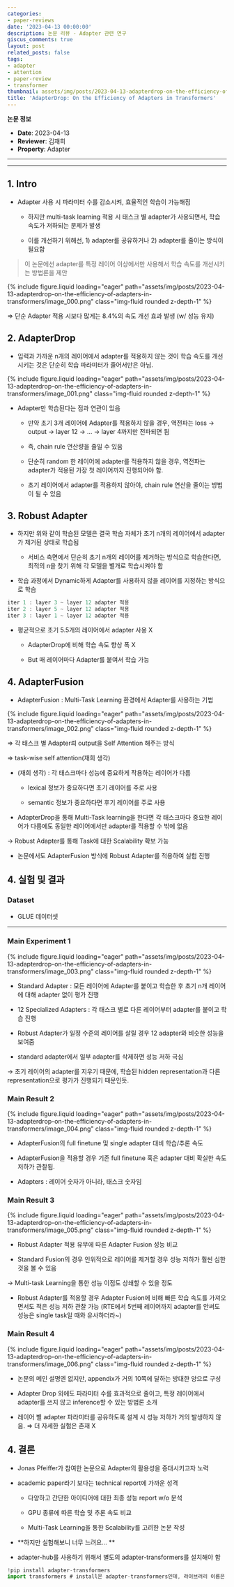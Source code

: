```yaml
---
categories:
- paper-reviews
date: '2023-04-13 00:00:00'
description: 논문 리뷰 - Adapter 관련 연구
giscus_comments: true
layout: post
related_posts: false
tags:
- adapter
- attention
- paper-review
- transformer
thumbnail: assets/img/posts/2023-04-13-adapterdrop-on-the-efficiency-of-adapters-in-transformers/thumbnail.jpg
title: 'AdapterDrop: On the Efficiency of Adapters in Transformers'
---
```


**논문 정보**
- **Date**: 2023-04-13
- **Reviewer**: 김재희
- **Property**: Adapter


---


---

## 1. Intro

- Adapter 사용 시 파라미터 수를 감소시켜, 효율적인 학습이 가능해짐

  - 하지만 multi-task learning 적용 시 태스크 별 adapter가 사용되면서, 학습 속도가 저하되는 문제가 발생

  - 이를 개선하기 위해선, 1) adapter를 공유하거나 2) adapter를 줄이는 방식이 필요함

> 이 논문에선 adapter를 특정 레이어 이상에서만 사용해서 학습 속도를 개선시키는 방법론을 제안 

{% include figure.liquid loading="eager" path="assets/img/posts/2023-04-13-adapterdrop-on-the-efficiency-of-adapters-in-transformers/image_000.png" class="img-fluid rounded z-depth-1" %}

⇒ 단순 Adapter 적용 시보다 많게는 8.4%의 속도 개선 효과 발생 (w/ 성능 유지)

## 2. AdapterDrop

- 입력과 가까운 n개의 레이어에서 adapter를 적용하지 않는 것이 학습 속도를 개선시키는 것은 단순히 학습 파라미터가 줄어서만은 아님. 

{% include figure.liquid loading="eager" path="assets/img/posts/2023-04-13-adapterdrop-on-the-efficiency-of-adapters-in-transformers/image_001.png" class="img-fluid rounded z-depth-1" %}

- Adapter만 학습된다는 점과 연관이 있음

  - 만약 초기 3개 레이어에 Adapter를 적용하지 않을 경우, 역전파는 loss → output → layer 12 → … → layer 4까지만 전파되면 됨

  - 즉, chain rule 연산량을 줄일 수 있음

  - 단순히 random 한 레이어에 adapter를 적용하지 않을 경우, 역전파는 adapter가 적용된 가장 첫 레이어까지 진행되어야 함. 

  - 초기 레이어에서 adapter를 적용하지 않아야, chain rule 연산을 줄이는 방법이 될 수 있음

## 3. Robust Adapter

- 하지만 위와 같이 학습된 모델은 결국 학습 자체가 초기 n개의 레이어에서 adapter가 제거된 상태로 학습됨 

  - 서비스 측면에서 단순히 초기 n개의 레이어를 제거하는 방식으로 학습한다면, 최적의 n을 찾기 위해 각 모델을 별개로 학습시켜야 함

- 학습 과정에서 Dynamic하게 Adapter를 사용하지 않을 레이어를 지정하는 방식으로 학습

```javascript
iter 1 : layer 3 ~ layer 12 adapter 적용
iter 2 : layer 5 ~ layer 12 adapter 적용
iter 3 : layer 1 ~ layer 12 adapter 적용
```

- 평균적으로 초기 5.5개의 레이어에서 adapter 사용 X

  - AdapterDrop에 비해 학습 속도 향상 폭 X

  - But 매 레이어마다 Adapter를 붙여서 학습 가능

## 4. AdapterFusion

- AdapterFusion : Multi-Task Learning 환경에서 Adapter를 사용하는 기법

{% include figure.liquid loading="eager" path="assets/img/posts/2023-04-13-adapterdrop-on-the-efficiency-of-adapters-in-transformers/image_002.png" class="img-fluid rounded z-depth-1" %}

⇒ 각 태스크 별 Adapter릐 output을 Self Attention 해주는 방식

⇒ task-wise self attention(재희 생각)

- (재희 생각) : 각 태스크마다 성능에 중요하게 작용하는 레이어가 다름

  - lexical 정보가 중요하다면 초기 레이어를 주로 사용

  - semantic 정보가 중요하다면 후기 레이어를 주로 사용

- AdapterDrop을 통해 Multi-Task learning을 한다면 각 태스크마다 중요한 레이어가 다름에도 동일한 레이어에서만 adapter를 적용할 수 밖에 없음

→ Robust Adapter를 통해 Task에 대한 Scalability 확보 가능

- 논문에서도 AdapterFusion 방식에 Robust Adapter를 적용하여 실험 진행

## 4. 실험 및 결과 

### Dataset

- GLUE 데이터셋 


---

### Main Experiment 1

{% include figure.liquid loading="eager" path="assets/img/posts/2023-04-13-adapterdrop-on-the-efficiency-of-adapters-in-transformers/image_003.png" class="img-fluid rounded z-depth-1" %}

- Standard Adapter : 모든 레이어에 Adapter를 붙이고 학습한 후 초기 n개 레이어에 대해 adapter 없이 평가 진행

- 12 Specialized Adapters : 각 태스크 별로 다른 레이어부터 adapter를 붙이고 학습 진행

- Robust Adapter가 일정 수준의 레이어를 살릴 경우 12 adapter와 비슷한 성능을 보여줌

- standard adapter에서 일부 adapter를 삭제하면 성능 저하 극심

→ 초기 레이어의 adapter를 지우기 때문에, 학습된 hidden representation과 다른 representation으로 평가가 진행되기 때문인듯.

### Main Result 2

{% include figure.liquid loading="eager" path="assets/img/posts/2023-04-13-adapterdrop-on-the-efficiency-of-adapters-in-transformers/image_004.png" class="img-fluid rounded z-depth-1" %}

- AdapterFusion의 full finetune 및 single adapter 대비 학습/추론 속도

- AdapterFusion을 적용할 경우 기존 full finetune 혹은 adapter 대비 확실한 속도 저하가 관찰됨. 

- Adapters : 레이어 숫자가 아니라, 태스크 숫자임

### Main Result 3

{% include figure.liquid loading="eager" path="assets/img/posts/2023-04-13-adapterdrop-on-the-efficiency-of-adapters-in-transformers/image_005.png" class="img-fluid rounded z-depth-1" %}

- Robust Adapter 적용 유무에 따른 Adapter Fusion 성능 비교 

- Standard Fusion의 경우 인위적으로 레이어를 제거할 경우 성능 저하가 훨씬 심한 것을 볼 수 있음

→ Multi-task Learning을 통한 성능 이점도 상쇄할 수 있을 정도

- Robust Adapter를 적용할 경우 Adapter Fusion에 비해 빠른 학습 속도를 가져오면서도 적은 성능 저하 관찰 가능 (RTE에서 5번째 레이어까지 adapter를 안써도 성능은 single task일 때와 유사하더라~)

### Main Result 4

{% include figure.liquid loading="eager" path="assets/img/posts/2023-04-13-adapterdrop-on-the-efficiency-of-adapters-in-transformers/image_006.png" class="img-fluid rounded z-depth-1" %}

- 논문의 메인 설명엔 없지만, appendix가 거의 10쪽에 달하는 방대한 양으로 구성

- Adapter Drop 외에도 파라미터 수를 효과적으로 줄이고, 특정 레이어에서 adapter를 쓰지 않고 inference할 수 있는 방법론 소개 

- 레이어 별 adapter 파라미터를 공유하도록 설계 시 성능 저하가 거의 발생하지 않음. ⇒ 더 자세한 실험은 존재 X

## 4. 결론                      

- Jonas Pfeiffer가 참여한 논문으로 Adapter의 활용성을 증대시키고자 노력

- academic paper라기 보다는 technical report에 가까운 성격

  - 다양하고 간단한 아이디어에 대한 최종 성능 report w/o 분석

  - GPU 종류에 따른 학습 및 추론 속도 비교 

  - Multi-Task Learning을 통한 Scalability를 고려한 논문 작성

- **하지만 실험해보니 너무 느려요… **

- adapter-hub를 사용하기 위해서 별도의 adapter-transformers를 설치해야 함

```javascript
!pip install adapter-transformers
import transformers # install은 adapter-transformers인데, 라이브러리 이름은 그대로 transformers임
```
